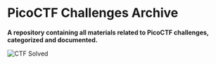 # PicoCTF Challenges Archive

**A repository containing all materials related to PicoCTF challenges, categorized and documented.**

<!-- CTF_BADGE -->
![CTF Solved](https://img.shields.io/badge/CTF%20Solved-47-pink)
